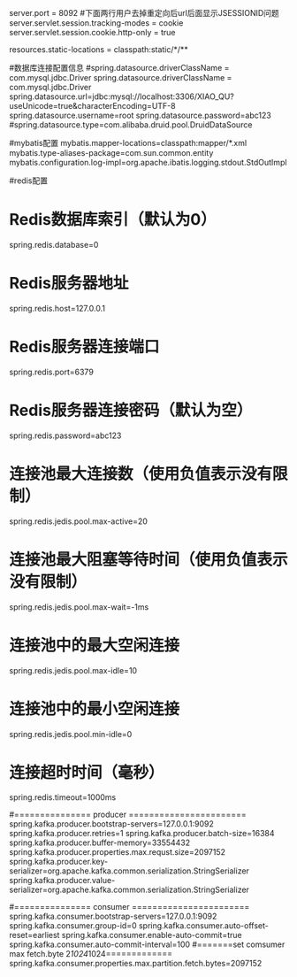 server.port = 8092
#下面两行用户去掉重定向后url后面显示JSESSIONID问题
server.servlet.session.tracking-modes = cookie
server.servlet.session.cookie.http-only = true

resources.static-locations = classpath:static/*/**

#数据库连接配置信息
#spring.datasource.driverClassName = com.mysql.jdbc.Driver
spring.datasource.driverClassName = com.mysql.jdbc.Driver
spring.datasource.url=jdbc:mysql://localhost:3306/XIAO_QU?useUnicode=true&characterEncoding=UTF-8
spring.datasource.username=root
spring.datasource.password=abc123
#spring.datasource.type=com.alibaba.druid.pool.DruidDataSource

#mybatis配置
mybatis.mapper-locations=classpath:mapper/*.xml
mybatis.type-aliases-package=com.sun.common.entity
mybatis.configuration.log-impl=org.apache.ibatis.logging.stdout.StdOutImpl

#redis配置
# Redis数据库索引（默认为0）
spring.redis.database=0
# Redis服务器地址
spring.redis.host=127.0.0.1
# Redis服务器连接端口
spring.redis.port=6379
# Redis服务器连接密码（默认为空）
spring.redis.password=abc123
# 连接池最大连接数（使用负值表示没有限制）
spring.redis.jedis.pool.max-active=20
# 连接池最大阻塞等待时间（使用负值表示没有限制）
spring.redis.jedis.pool.max-wait=-1ms
# 连接池中的最大空闲连接
spring.redis.jedis.pool.max-idle=10
# 连接池中的最小空闲连接
spring.redis.jedis.pool.min-idle=0
# 连接超时时间（毫秒）
spring.redis.timeout=1000ms

#=============== producer  =======================
spring.kafka.producer.bootstrap-servers=127.0.0.1:9092
spring.kafka.producer.retries=1
spring.kafka.producer.batch-size=16384
spring.kafka.producer.buffer-memory=33554432
spring.kafka.producer.properties.max.requst.size=2097152
spring.kafka.producer.key-serializer=org.apache.kafka.common.serialization.StringSerializer
spring.kafka.producer.value-serializer=org.apache.kafka.common.serialization.StringSerializer

#=============== consumer  =======================
spring.kafka.consumer.bootstrap-servers=127.0.0.1:9092
spring.kafka.consumer.group-id=0
spring.kafka.consumer.auto-offset-reset=earliest
spring.kafka.consumer.enable-auto-commit=true
spring.kafka.consumer.auto-commit-interval=100
#=======set comsumer max fetch.byte 2*1024*1024=============
spring.kafka.consumer.properties.max.partition.fetch.bytes=2097152